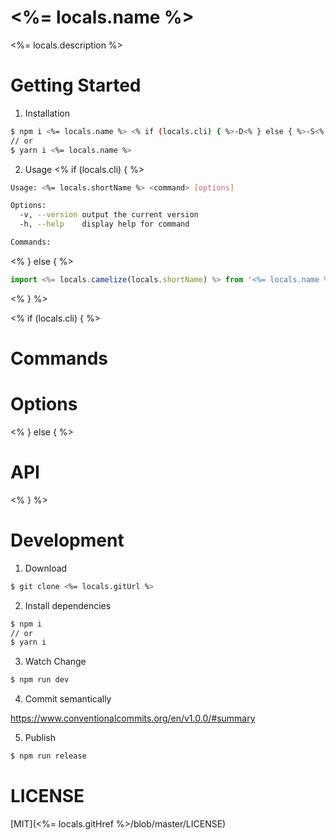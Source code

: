 # <%= locals.name %>

<%= locals.description %>

# Getting Started

1. Installation

```bash
$ npm i <%= locals.name %> <% if (locals.cli) { %>-D<% } else { %>-S<% } %>
// or
$ yarn i <%= locals.name %>
```

2. Usage
<% if (locals.cli) { %>

```bash
Usage: <%= locals.shortName %> <command> [options]

Options:
  -v, --version output the current version
  -h, --help    display help for command

Commands:

```

<% } else { %>

```ts
import <%= locals.camelize(locals.shortName) %> from '<%= locals.name %>'
```

<% } %>

<% if (locals.cli) { %>

# Commands

# Options

<% } else { %>

# API

<% } %>

# Development

1. Download

```bash
$ git clone <%= locals.gitUrl %>
```

2. Install dependencies

```bash
$ npm i
// or
$ yarn i
```

3. Watch Change

```bash
$ npm run dev
```

4. Commit semantically

https://www.conventionalcommits.org/en/v1.0.0/#summary

5. Publish

```bash
$ npm run release
```

# LICENSE

[MIT](<%= locals.gitHref %>/blob/master/LICENSE)
